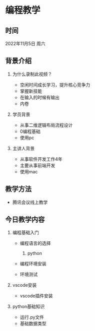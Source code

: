 # 编程教学

## 时间
2022年11月5日 周六

## 背景介绍

1. 为什么录制此视频？
	- 空闲时间成长学习，提升核心竞争力
	- 掌握新技能
	- 在输入的时候有输出
	- 内卷

2. 学员背景
	- 从事二维逻辑布局流程设计
	- 0编程基础
	- 使用pc

3. 主讲人背景
	- 从事软件开发工作4年
	- 主要从事前端开发
	- 使用mac


## 教学方法
- 腾讯会议线上教学



## 今日教学内容

1. 编程基础入门

	- 编程语言的选择
		1. python

	- 编程环境安装

	- 环境测试
 
2. vscode安装
	- vscode插件安装
3. python基础知识
	- 运行.py文件
	- 基础数据类型
